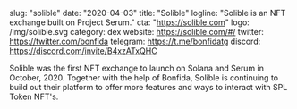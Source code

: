 slug: "solible"
date: "2020-04-03"
title: "Solible"
logline: "Solible is an NFT exchange built on Project Serum."
cta: "https://solible.com"
logo: /img/solible.svg
category: dex
website: https://solible.com/#/
twitter: https://twitter.com/bonfida
telegram: https://t.me/bonfidatg
discord: https://discord.com/invite/B4xzATxQHC

Solible was the first NFT exchange to launch on Solana and Serum in October, 2020. Together with the help of Bonfida, Solible is continuing to build out their platform to offer more features and ways to interact with SPL Token NFT's.

